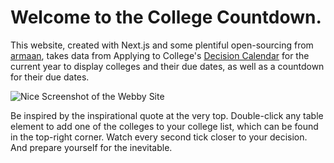 # Welcome to the College Countdown.

This website, created with Next.js and some plentiful open-sourcing from [armaan](https://armaan.cc), takes data from Applying to College's [Decision Calendar](https://applyingto.college/decision-calendar) for the current year to display colleges and their due dates, as well as a countdown for their due dates. 

![Nice Screenshot of the Webby Site](https://i.imgur.com/V49T48h.png)

Be inspired by the inspirational quote at the very top. Double-click any table element to add one of the colleges to your college list, which can be found in the top-right corner. Watch every second tick closer to your decision. And prepare yourself for the inevitable.     

